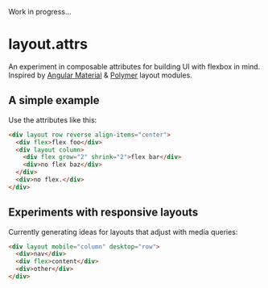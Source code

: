 Work in progress...

# layout.attrs
An experiment in composable attributes for building UI with flexbox in mind. 
Inspired by [Angular Material](https://material.angularjs.org/latest/#/layout/grid) 
& [Polymer](https://www.polymer-project.org/0.5/docs/polymer/layout-attrs.html)
layout modules.

## A simple example

Use the attributes like this:

```html
<div layout row reverse align-items="center">
  <div flex>flex foo</div>
  <div layout column>
    <div flex grow="2" shrink="2">flex bar</div>
    <div>no flex baz</div>
  </div>
  <div>no flex.</div>
</div>

```

## Experiments with responsive layouts

Currently generating ideas for layouts that adjust with media queries:

```html
<div layout mobile="column" desktop="row">
  <div>nav</div>
  <div flex>content</div>
  <div>other</div>
</div>
```

